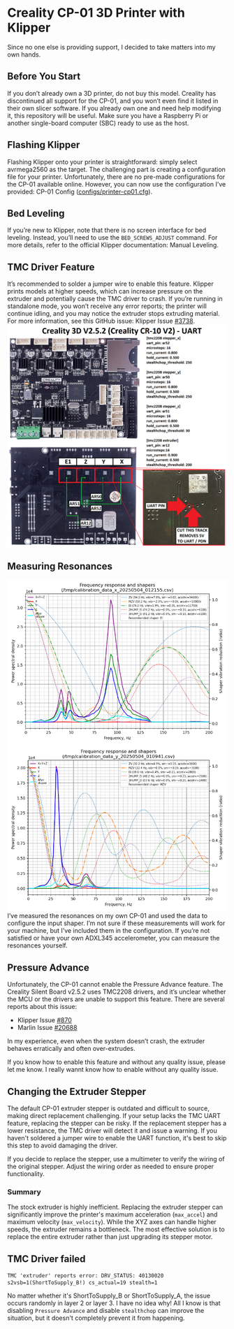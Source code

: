 
# Creality CP-01 3D Printer with Klipper
Since no one else is providing support, I decided to take matters into my own hands.

## Before You Start
If you don’t already own a 3D printer, do not buy this model. Creality has discontinued all support for the CP-01, and you won’t even find it listed in their own slicer software. If you already own one and need help modifying it, this repository will be useful.
Make sure you have a Raspberry Pi or another single-board computer (SBC) ready to use as the host.

## Flashing Klipper
Flashing Klipper onto your printer is straightforward: simply select avrmega2560 as the target. The challenging part is creating a configuration file for your printer. Unfortunately, there are no pre-made configurations for the CP-01 available online. However, you can now use the configuration I’ve provided: CP-01 Config ([configs/printer-cp01.cfg](configs/printer-cp01.cfg)).

## Bed Leveling
If you’re new to Klipper, note that there is no screen interface for bed leveling. Instead, you’ll need to use the ```BED_SCREWS_ADJUST``` command.
For more details, refer to the official Klipper documentation: Manual Leveling.

## TMC Driver Feature
It’s recommended to solder a jumper wire to enable this feature. Klipper prints models at higher speeds, which can increase pressure on the extruder and potentially cause the TMC driver to crash. If you’re running in standalone mode, you won’t receive any error reports; the printer will continue idling, and you may notice the extruder stops extruding material. For more information, see this GitHub issue: Klipper Issue [#3738](https://github.com/Klipper3d/klipper/issues/3738#issuecomment-757184030).
![CP-01 UART](images/UART.png)

## Measuring Resonances

![X](images/shaper_calibrate_x.webp)
![Y](images/shaper_calibrate_y.webp)
I’ve measured the resonances on my own CP-01 and used the data to configure the input shaper. I’m not sure if these measurements will work for your machine, but I’ve included them in the configuration. If you’re not satisfied or have your own ADXL345 accelerometer, you can measure the resonances yourself.


## Pressure Advance
Unfortunately, the CP-01 cannot enable the Pressure Advance feature. The Creality Silent Board v2.5.2 uses TMC2208 drivers, and it’s unclear whether the MCU or the drivers are unable to support this feature.
There are several reports about this issue:

- Klipper Issue [#870](https://github.com/Klipper3d/klipper/issues/870)
- Marlin Issue [#20688](https://github.com/MarlinFirmware/Marlin/issues/20688)

In my experience, even when the system doesn’t crash, the extruder behaves erratically and often over-extrudes.

If you know how to enable this feature and without any quality issue, please let me know. I really wannt know how to enable without any quality issue.


## Changing the Extruder Stepper

The default CP-01 extruder stepper is outdated and difficult to source, making direct replacement challenging. If your setup lacks the TMC UART feature, replacing the stepper can be risky. If the replacement stepper has a lower resistance, the TMC driver will detect it and issue a warning. If you haven't soldered a jumper wire to enable the UART function, it's best to skip this step to avoid damaging the driver.

If you decide to replace the stepper, use a multimeter to verify the wiring of the original stepper. Adjust the wiring order as needed to ensure proper functionality.

### Summary

The stock extruder is highly inefficient. Replacing the extruder stepper can significantly improve the printer's maximum acceleration (`max_accel`) and maximum velocity (`max_velocity`). While the XYZ axes can handle higher speeds, the extruder remains a bottleneck. The most effective solution is to replace the entire extruder rather than just upgrading its stepper motor.

## TMC Driver failed

```
TMC 'extruder' reports error: DRV_STATUS: 40130020 s2vsb=1(ShortToSupply_B!) cs_actual=19 stealth=1
```

No matter whether it's ShortToSupply_B or ShortToSupply_A, the issue occurs randomly in layer 2 or layer 3. I have no idea why! All I know is that disabling `Pressure Advance` and disable `stealthchop` can improve the situation, but it doesn't completely prevent it from happening.
